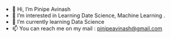 - 👋 Hi, I’m Pinipe Avinash
- 👀 I’m interested in Learning Date Science, Machine Learning . 
- 🌱 I’m currently learning Data Science
- 📫 You can reach me on my mail : pinipeavinash@gmail.com

<!---
Avinsha/Avinsha is a ✨ special ✨ repository because its `README.md` (this file) appears on your GitHub profile.
You can click the Preview link to take a look at your changes.
--->
